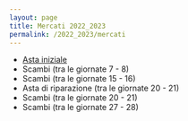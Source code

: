 ```yaml
---
layout: page
title: Mercati 2022_2023
permalink: /2022_2023/mercati
---
```


- [Asta iniziale](asta_iniziale)
- Scambi (tra le giornate 7 - 8)
- Scambi (tra le giornate 15 - 16)
- Asta di riparazione (tra le giornate 20 - 21)
- Scambi (tra le giornate 20 - 21)
- Scambi (tra le giornate 27 - 28)